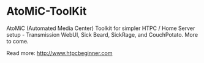 # AtoMiC-ToolKit
AtoMiC (Automated Media Center) Toolkit for simpler HTPC / Home Server setup - Transmission WebUI, Sick Beard, SickRage, and CouchPotato. More to come.

Read more: http://www.htpcbeginner.com
